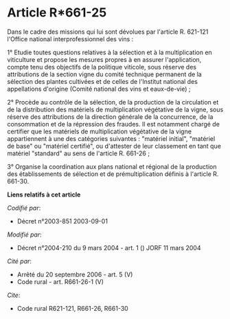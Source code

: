 # Article R*661-25

Dans le cadre des missions qui lui sont dévolues par l'article R. 621-121 l'Office national interprofessionnel des vins :

1° Etudie toutes questions relatives à la sélection et à la multiplication en viticulture et propose les mesures propres à en
assurer l'application, compte tenu des objectifs de la politique viticole, sous réserve des attributions de la section vigne
du comité technique permanent de la sélection des plantes cultivées et de celles de l'Institut national des appellations
d'origine (Comité national des vins et eaux-de-vie) ;

2° Procède au contrôle de la sélection, de la production de la circulation et de la distribution des matériels de
multiplication végétative de la vigne, sous réserve des attributions de la direction générale de la concurrence, de la
consommation et de la répression des fraudes. Il est notamment chargé de certifier que les matériels de multiplication
végétative de la vigne appartiennent à une des catégories suivantes : "matériel initial", "matériel de base" ou "matériel
certifié", ou d'attester de leur classement en tant que matériel "standard" au sens de l'article R. 661-26 ;

3° Organise la coordination aux plans national et régional de la production des établissements de sélection et de
prémultiplication définis à l'article R. 661-30.

**Liens relatifs à cet article**

_Codifié par_:

  - Décret n°2003-851 2003-09-01

_Modifié par_:

  - Décret n°2004-210 du 9 mars 2004 - art. 1 () JORF 11 mars 2004

_Cité par_:

  - Arrêté du 20 septembre 2006 - art. 5 (V)
  - Code rural - art. R661-26-1 (V)

_Cite_:

  - Code rural R621-121, R661-26, R661-30
